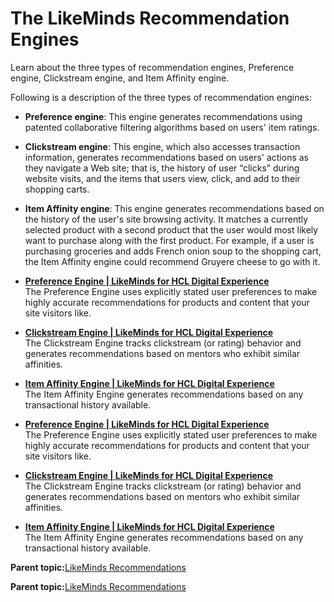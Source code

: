 # The LikeMinds Recommendation Engines

Learn about the three types of recommendation engines, Preference engine, Clickstream engine, and Item Affinity engine.

Following is a description of the three types of recommendation engines:

-   **Preference engine**: This engine generates recommendations using patented collaborative filtering algorithms based on users' item ratings.
-   **Clickstream engine**: This engine, which also accesses transaction information, generates recommendations based on users' actions as they navigate a Web site; that is, the history of user “clicks” during website visits, and the items that users view, click, and add to their shopping carts.
-   **Item Affinity engine**: This engine generates recommendations based on the history of the user's site browsing activity. It matches a currently selected product with a second product that the user would most likely want to purchase along with the first product. For example, if a user is purchasing groceries and adds French onion soup to the shopping cart, the Item Affinity engine could recommend Gruyere cheese to go with it.

-   **[Preference Engine \| LikeMinds for HCL Digital Experience](../pzn/pzn_preference_engine.md)**  
The Preference Engine uses explicitly stated user preferences to make highly accurate recommendations for products and content that your site visitors like.
-   **[Clickstream Engine \| LikeMinds for HCL Digital Experience](../pzn/pzn_clickstream_engine.md)**  
The Clickstream Engine tracks clickstream \(or rating\) behavior and generates recommendations based on mentors who exhibit similar affinities.
-   **[Item Affinity Engine \| LikeMinds for HCL Digital Experience](../pzn/pzn_item_affinity_engine.md)**  
The Item Affinity Engine generates recommendations based on any transactional history available.
-   **[Preference Engine \| LikeMinds for HCL Digital Experience](../pzn/pzn_preference_engine.md)**  
The Preference Engine uses explicitly stated user preferences to make highly accurate recommendations for products and content that your site visitors like.
-   **[Clickstream Engine \| LikeMinds for HCL Digital Experience](../pzn/pzn_clickstream_engine.md)**  
The Clickstream Engine tracks clickstream \(or rating\) behavior and generates recommendations based on mentors who exhibit similar affinities.
-   **[Item Affinity Engine \| LikeMinds for HCL Digital Experience](../pzn/pzn_item_affinity_engine.md)**  
The Item Affinity Engine generates recommendations based on any transactional history available.

**Parent topic:**[LikeMinds Recommendations ](../pzn/pzn_intro_likeminds.md)

**Parent topic:**[LikeMinds Recommendations ](../pzn/pzn_intro_likeminds.md)

